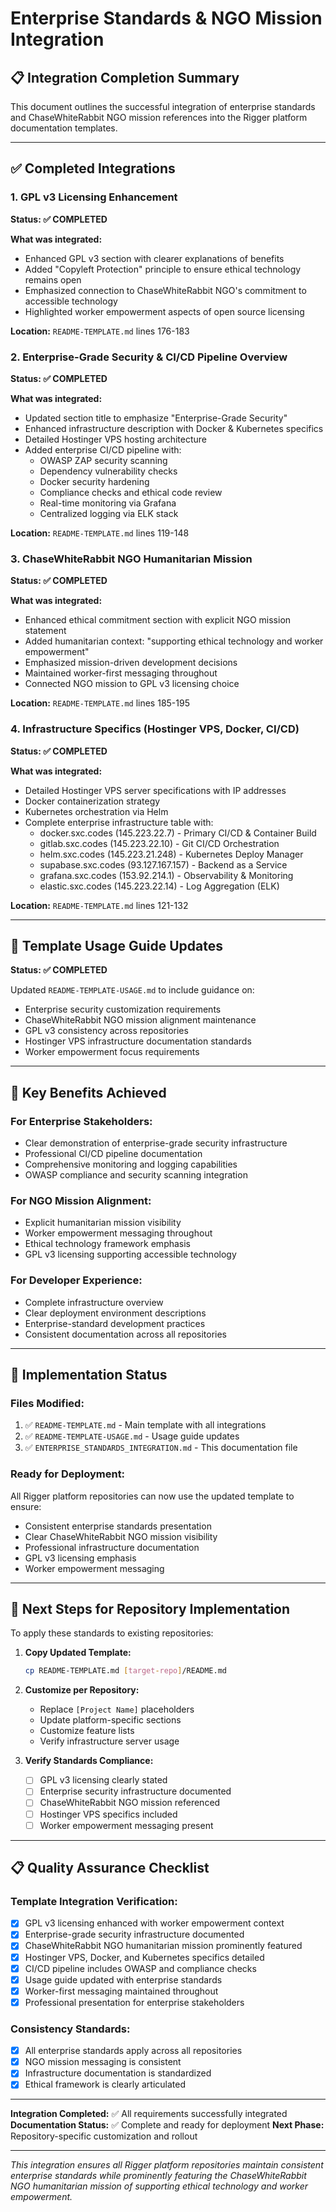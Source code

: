 # Enterprise Standards & NGO Mission Integration

## 📋 Integration Completion Summary

This document outlines the successful integration of enterprise standards and ChaseWhiteRabbit NGO mission references into the Rigger platform documentation templates.

---

## ✅ Completed Integrations

### 1. GPL v3 Licensing Enhancement
**Status: ✅ COMPLETED**

**What was integrated:**
- Enhanced GPL v3 section with clearer explanations of benefits
- Added "Copyleft Protection" principle to ensure ethical technology remains open
- Emphasized connection to ChaseWhiteRabbit NGO's commitment to accessible technology
- Highlighted worker empowerment aspects of open source licensing

**Location:** `README-TEMPLATE.md` lines 176-183

### 2. Enterprise-Grade Security & CI/CD Pipeline Overview
**Status: ✅ COMPLETED**

**What was integrated:**
- Updated section title to emphasize "Enterprise-Grade Security"
- Enhanced infrastructure description with Docker & Kubernetes specifics
- Detailed Hostinger VPS hosting architecture
- Added enterprise CI/CD pipeline with:
  - OWASP ZAP security scanning
  - Dependency vulnerability checks
  - Docker security hardening
  - Compliance checks and ethical code review
  - Real-time monitoring via Grafana
  - Centralized logging via ELK stack

**Location:** `README-TEMPLATE.md` lines 119-148

### 3. ChaseWhiteRabbit NGO Humanitarian Mission
**Status: ✅ COMPLETED**

**What was integrated:**
- Enhanced ethical commitment section with explicit NGO mission statement
- Added humanitarian context: "supporting ethical technology and worker empowerment"
- Emphasized mission-driven development decisions
- Maintained worker-first messaging throughout
- Connected NGO mission to GPL v3 licensing choice

**Location:** `README-TEMPLATE.md` lines 185-195

### 4. Infrastructure Specifics (Hostinger VPS, Docker, CI/CD)
**Status: ✅ COMPLETED**

**What was integrated:**
- Detailed Hostinger VPS server specifications with IP addresses
- Docker containerization strategy
- Kubernetes orchestration via Helm
- Complete enterprise infrastructure table with:
  - docker.sxc.codes (145.223.22.7) - Primary CI/CD & Container Build
  - gitlab.sxc.codes (145.223.22.10) - Git CI/CD Orchestration
  - helm.sxc.codes (145.223.21.248) - Kubernetes Deploy Manager
  - supabase.sxc.codes (93.127.167.157) - Backend as a Service
  - grafana.sxc.codes (153.92.214.1) - Observability & Monitoring
  - elastic.sxc.codes (145.223.22.14) - Log Aggregation (ELK)

**Location:** `README-TEMPLATE.md` lines 121-132

---

## 📝 Template Usage Guide Updates

**Status: ✅ COMPLETED**

Updated `README-TEMPLATE-USAGE.md` to include guidance on:
- Enterprise security customization requirements
- ChaseWhiteRabbit NGO mission alignment maintenance
- GPL v3 consistency across repositories
- Hostinger VPS infrastructure documentation standards
- Worker empowerment focus requirements

---

## 🎯 Key Benefits Achieved

### For Enterprise Stakeholders:
- Clear demonstration of enterprise-grade security infrastructure
- Professional CI/CD pipeline documentation
- Comprehensive monitoring and logging capabilities
- OWASP compliance and security scanning integration

### For NGO Mission Alignment:
- Explicit humanitarian mission visibility
- Worker empowerment messaging throughout
- Ethical technology framework emphasis
- GPL v3 licensing supporting accessible technology

### For Developer Experience:
- Complete infrastructure overview
- Clear deployment environment descriptions
- Enterprise-standard development practices
- Consistent documentation across all repositories

---

## 🔄 Implementation Status

### Files Modified:
1. ✅ `README-TEMPLATE.md` - Main template with all integrations
2. ✅ `README-TEMPLATE-USAGE.md` - Usage guide updates
3. ✅ `ENTERPRISE_STANDARDS_INTEGRATION.md` - This documentation file

### Ready for Deployment:
All Rigger platform repositories can now use the updated template to ensure:
- Consistent enterprise standards presentation
- Clear ChaseWhiteRabbit NGO mission visibility
- Professional infrastructure documentation
- GPL v3 licensing emphasis
- Worker empowerment messaging

---

## 🚀 Next Steps for Repository Implementation

To apply these standards to existing repositories:

1. **Copy Updated Template:**
   ```bash
   cp README-TEMPLATE.md [target-repo]/README.md
   ```

2. **Customize per Repository:**
   - Replace `[Project Name]` placeholders
   - Update platform-specific sections
   - Customize feature lists
   - Verify infrastructure server usage

3. **Verify Standards Compliance:**
   - [ ] GPL v3 licensing clearly stated
   - [ ] Enterprise security infrastructure documented
   - [ ] ChaseWhiteRabbit NGO mission referenced
   - [ ] Hostinger VPS specifics included
   - [ ] Worker empowerment messaging present

---

## 📋 Quality Assurance Checklist

### Template Integration Verification:
- [x] GPL v3 licensing enhanced with worker empowerment context
- [x] Enterprise-grade security infrastructure documented
- [x] ChaseWhiteRabbit NGO humanitarian mission prominently featured
- [x] Hostinger VPS, Docker, and Kubernetes specifics detailed
- [x] CI/CD pipeline includes OWASP and compliance checks
- [x] Usage guide updated with enterprise standards
- [x] Worker-first messaging maintained throughout
- [x] Professional presentation for enterprise stakeholders

### Consistency Standards:
- [x] All enterprise standards apply across all repositories
- [x] NGO mission messaging is consistent
- [x] Infrastructure documentation is standardized
- [x] Ethical framework is clearly articulated

---

**Integration Completed:** ✅ All requirements successfully integrated
**Documentation Status:** ✅ Complete and ready for deployment
**Next Phase:** Repository-specific customization and rollout

---

*This integration ensures all Rigger platform repositories maintain consistent enterprise standards while prominently featuring the ChaseWhiteRabbit NGO humanitarian mission of supporting ethical technology and worker empowerment.*
